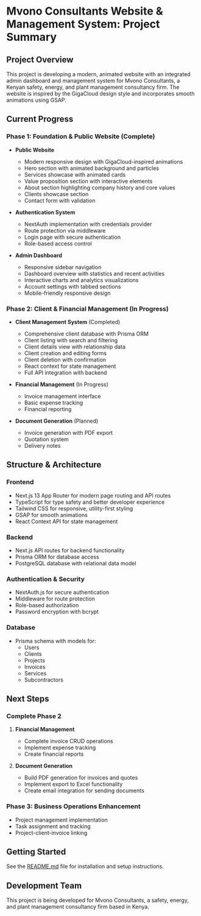 # Mvono Consultants Website & Management System: Project Summary

## Project Overview

This project is developing a modern, animated website with an integrated admin dashboard and management system for Mvono Consultants, a Kenyan safety, energy, and plant management consultancy firm. The website is inspired by the GigaCloud design style and incorporates smooth animations using GSAP.

## Current Progress

### Phase 1: Foundation & Public Website (Complete)
- **Public Website**
  - Modern responsive design with GigaCloud-inspired animations
  - Hero section with animated background and particles
  - Services showcase with animated cards
  - Value proposition section with interactive elements
  - About section highlighting company history and core values
  - Clients showcase section
  - Contact form with validation

- **Authentication System**
  - NextAuth implementation with credentials provider
  - Route protection via middleware
  - Login page with secure authentication
  - Role-based access control

- **Admin Dashboard**
  - Responsive sidebar navigation
  - Dashboard overview with statistics and recent activities
  - Interactive charts and analytics visualizations
  - Account settings with tabbed sections
  - Mobile-friendly responsive design

### Phase 2: Client & Financial Management (In Progress)
- **Client Management System** (Completed)
  - Comprehensive client database with Prisma ORM
  - Client listing with search and filtering
  - Client details view with relationship data
  - Client creation and editing forms
  - Client deletion with confirmation
  - React context for state management
  - Full API integration with backend

- **Financial Management** (In Progress)
  - Invoice management interface
  - Basic expense tracking
  - Financial reporting

- **Document Generation** (Planned)
  - Invoice generation with PDF export
  - Quotation system
  - Delivery notes

## Structure & Architecture

### Frontend
- Next.js 13 App Router for modern page routing and API routes
- TypeScript for type safety and better developer experience
- Tailwind CSS for responsive, utility-first styling
- GSAP for smooth animations
- React Context API for state management

### Backend
- Next.js API routes for backend functionality
- Prisma ORM for database access
- PostgreSQL database with relational data model

### Authentication & Security
- NextAuth.js for secure authentication
- Middleware for route protection
- Role-based authorization
- Password encryption with bcrypt

### Database
- Prisma schema with models for:
  - Users
  - Clients
  - Projects
  - Invoices
  - Services
  - Subcontractors

## Next Steps

### Complete Phase 2
1. **Financial Management**
   - Complete invoice CRUD operations
   - Implement expense tracking
   - Create financial reports

2. **Document Generation**
   - Build PDF generation for invoices and quotes
   - Implement export to Excel functionality
   - Create email integration for sending documents

### Phase 3: Business Operations Enhancement
- Project management implementation
- Task assignment and tracking
- Project-client-invoice linking

## Getting Started

See the [README.md](./README.md) file for installation and setup instructions.

## Development Team

This project is being developed for Mvono Consultants, a safety, energy, and plant management consultancy firm based in Kenya.
